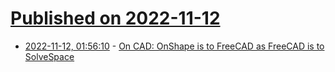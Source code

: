 # [Published on 2022-11-12](index.md)

* [2022-11-12, 01:56:10](https://news.ycombinator.com/item?id=33569222) - [On CAD: OnShape is to FreeCAD as FreeCAD is to SolveSpace](https://1299651405.com/cad/)
